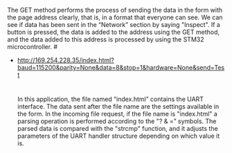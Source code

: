    
   
   The GET method performs the process of sending the data in the form with the page address clearly, that is, in a format that everyone can see. We can see if data has been sent in the “Network” section by saying "Inspect". If a button is pressed, the data is added to the address using the GET method, and the data added to this address is processed by using the STM32 microcontroller.
    #
 - http://169.254.228.35/index.html?baud=115200&parity=None&data=8&stop=1&hardware=None&send=Test
   #
   
   In this application, the file named “index.html” contains the UART interface.
   The data sent after the file name are the settings available in the form.
   In the incoming file request, if the file name is "index.html" a parsing operation is performed according to the "? & =” symbols.
   The parsed data is compared with the "strcmp" function, and it adjusts the parameters of the UART handler structure depending on which value it is.
